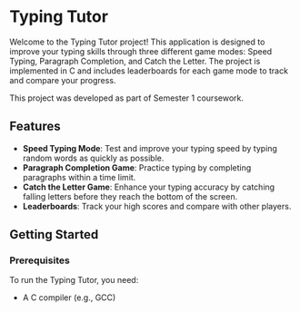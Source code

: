 # Typing Tutor

Welcome to the Typing Tutor project! This application is designed to improve your typing skills through three different game modes: Speed Typing, Paragraph Completion, and Catch the Letter. The project is implemented in C and includes leaderboards for each game mode to track and compare your progress.

This project was developed as part of Semester 1 coursework.

## Features

- **Speed Typing Mode**: Test and improve your typing speed by typing random words as quickly as possible.
- **Paragraph Completion Game**: Practice typing by completing paragraphs within a time limit.
- **Catch the Letter Game**: Enhance your typing accuracy by catching falling letters before they reach the bottom of the screen.
- **Leaderboards**: Track your high scores and compare with other players.

## Getting Started

### Prerequisites

To run the Typing Tutor, you need:

- A C compiler (e.g., GCC)
